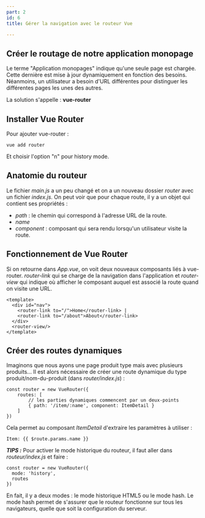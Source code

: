 ```yaml
---
part: 2
id: 6
title: Gérer la navigation avec le routeur Vue

---
```

## Créer le routage de notre application monopage

Le terme "Application monopages" indique qu'une seule page est chargée. Cette dernière est mise à jour dynamiquement en fonction des besoins. Néanmoins, un utilisateur a besoin d'URL différentes pour distinguer les différentes pages les unes des autres.

La solution s'appelle : **vue-router**

## Installer Vue Router

Pour ajouter vue-router :

    vue add router

Et choisir l'option "n" pour history mode.

## Anatomie du routeur

Le fichier _main.js_ a un peu changé et on a un nouveau dossier _router_ avec un fichier _index.js_. On peut voir que pour chaque route, il y a un objet qui contient ses propriétés :

* _path_ : le chemin qui correspond à l'adresse URL de la route.
* _name_
* _component_ : composant qui sera rendu lorsqu'un utilisateur visite la route.

## Fonctionnement de Vue Router

Si on retourne dans _App.vue_, on voit deux nouveaux composants liés à vue-router. _router-link_ qui se charge de la navigation dans l'application et _router-view_ qui indique où afficher le composant auquel est associé la route quand on visite une URL.

    <template>
      <div id="nav">
        <router-link to="/">Home</router-link> |
        <router-link to="/about">About</router-link>
      </div>
      <router-view/>
    </template>

## Créer des routes dynamiques

Imaginons que nous ayons une page produit type mais avec plusieurs produits... Il est alors nécessaire de créer une route dynamique du type produit/nom-du-produit (dans _router/index.js_) :

    const router = new VueRouter({
        routes: [
            // les parties dynamiques commencent par un deux-points
            { path: '/item/:name', component: ItemDetail }
        ]
    })

Cela permet au composant _ItemDetail_ d'extraire les paramètres à utiliser :

    Item: {{ $route.params.name }}

**_TIPS :_** Pour activer le mode historique du routeur, il faut aller dans _routeur/index.js_ et faire :

    const router = new VueRouter({
      mode: 'history',
      routes
    })

En fait, il y a deux modes : le mode historique HTML5 ou le mode hash. Le mode hash permet de s'assurer que le routeur fonctionne sur tous les navigateurs, quelle que soit la configuration du serveur.